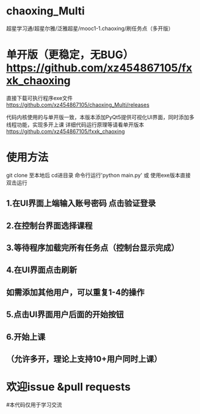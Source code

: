 ﻿# chaoxing_Multi

超星学习通/超星尔雅/泛雅超星/mooc1-1.chaoxing/刷任务点（多开版）

单开版（更稳定，无BUG）
https://github.com/xz454867105/fxxk_chaoxing
=======

直接下载可执行程序exe文件
https://github.com/xz454867105/chaoxing_Multi/releases

代码内核使用的与单开版一致，本版本添加PyQt5提供可视化UI界面，同时添加多线程功能，实现多开上课
详细代码运行原理等请看单开版本
https://github.com/xz454867105/fxxk_chaoxing

# 使用方法
git clone 至本地后 cd进目录 命令行运行'python main.py'
或
使用exe版本直接双击运行

## 1.在UI界面上端输入账号密码 点击验证登录
## 2.在控制台界面选择课程
## 3.等待程序加载完所有任务点（控制台显示完成）
## 4.在UI界面点击刷新
## 如需添加其他用户，可以重复1-4的操作

## 5.点击UI界面用户后面的开始按钮
## 6.开始上课
## （允许多开，理论上支持10+用户同时上课）


# 欢迎issue &pull requests

#本代码仅用于学习交流